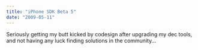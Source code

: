 ```yaml
---
title: "iPhone SDK Beta 5"
date: "2009-05-11"
---
```


<div class="content">
<p>Seriously getting my butt kicked by codesign after upgrading my dec tools, and
not having any luck finding solutions in the community…</p>
</div>
